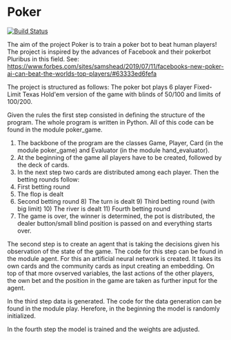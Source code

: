 # Poker

[![Build Status](https://travis-ci.com/stefanfroth/poker.svg?token=s3wrUz4phpxxGfMxPpPT&branch=epsilon)](https://travis-ci.com/stefanfroth/poker)

The aim of the project Poker is to train a poker bot to beat human players!
The project is inspired by the advances of Facebook and their pokerbot Pluribus
in this field. See: https://www.forbes.com/sites/samshead/2019/07/11/facebooks-new-poker-ai-can-beat-the-worlds-top-players/#63333ed6fefa

The project is structured as follows:
The poker bot plays 6 player Fixed-Limit Texas Hold'em version of the game with
blinds of 50/100 and limits of 100/200.

Given the rules the first step consisted in defining the structure of the program.
The whole program is written in Python. All of this code can be found in the module
poker_game.

1) The backbone of the program are the classes Game, Player, Card (in the module poker_game)
and Evaluator (in the module hand_evaluator).
2) At the beginning of the game all players have to be created, followed by the deck of cards.
3) In the next step two cards are distributed among each player. Then the betting rounds follow:
5) First betting round
  6) The flop is dealt
  7) Second betting round
    8) The turn is dealt
    9) Third betting round (with big limit)
      10) The river is dealt
      11) Fourth betting round
12) The game is over, the winner is determined, the pot is distributed, the dealer button/small blind position
is passed on and everything starts over.

The second step is to create an agent that is taking the decisions given his
observation of the state of the game. The code for this step can be found in the
module agent. For this an artificial neural network is created.
It takes its own cards and the community cards as input creating an embedding.
On top of that more ovserved variables, the last actions of the other players, the
own bet and the position in the game are taken as further input for the agent.

In the third step data is generated. The code for the data generation can be found
in the module play. Herefore, in the beginning the model is randomly initialized.

In the fourth step the model is trained and the weights are adjusted.
